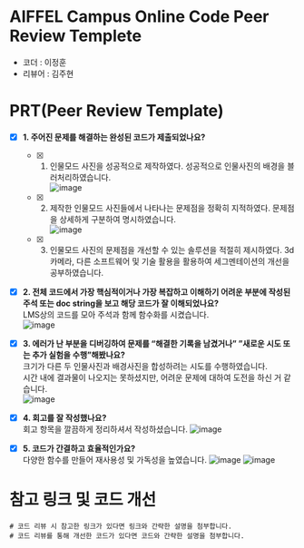 # AIFFEL Campus Online Code Peer Review Templete
- 코더 : 이정훈
- 리뷰어 : 김주현


# PRT(Peer Review Template)
- [x]  **1. 주어진 문제를 해결하는 완성된 코드가 제출되었나요?**   
    - [x] 1. 인물모드 사진을 성공적으로 제작하였다.
        성공적으로 인물사진의 배경을 블러처리하였습니다.   
        ![image](https://github.com/silpiria98/AIFFEL_RESEARCH_STUDY/assets/85987307/0bf8c97e-86d5-41e6-909c-244411c9ccef)
    - [x] 2. 제작한 인물모드 사진들에서 나타나는 문제점을 정확히 지적하였다.
        문제점을 상세하게 구분하여 명시하였습니다.   
        ![image](https://github.com/silpiria98/AIFFEL_RESEARCH_STUDY/assets/85987307/3fd32ffe-6876-4174-a4cf-e8b968cc99ec)
    - [x] 3. 인물모드 사진의 문제점을 개선할 수 있는 솔루션을 적절히 제시하였다.
        3d카메라, 다른 소프트웨어 및 기술 활용을 활용하여 세그멘테이션의 개선을 공부하였습니다. 
    

    
- [x]  **2. 전체 코드에서 가장 핵심적이거나 가장 복잡하고 이해하기 어려운 부분에 작성된 
주석 또는 doc string을 보고 해당 코드가 잘 이해되었나요?**    
       LMS상의 코드를 모아 주석과 함께 함수화를 시켰습니다.   
       ![image](https://github.com/silpiria98/AIFFEL_RESEARCH_STUDY/assets/85987307/13a21142-4f38-48c4-957e-ce809e2fbb91)

        
- [x]  **3. 에러가 난 부분을 디버깅하여 문제를 “해결한 기록을 남겼거나” 
”새로운 시도 또는 추가 실험을 수행”해봤나요?**    
        크기가 다른 두 인물사진과 배경사진을 합성하려는 시도를 수행하였습니다.  
        시간 내에 결과물이 나오지는 못하셨지만, 어려운 문제에 대하여 도전을 하신 거 같습니다.  
        ![image](https://github.com/silpiria98/AIFFEL_RESEARCH_STUDY/assets/85987307/de352fc9-5461-4131-8b22-dec37e5442bc)

        
- [x]  **4. 회고를 잘 작성했나요?**    
      회고 항목을 깔끔하게 정리하셔서 작성하셨습니다.
      ![image](https://github.com/silpiria98/AIFFEL_RESEARCH_STUDY/assets/85987307/df5ef535-f596-449a-953d-9ac002c5c0ce)

         
- [x]  **5. 코드가 간결하고 효율적인가요?**    
      다양한 함수를 만들어 재사용성 및 가독성을 높였습니다.
      ![image](https://github.com/silpiria98/AIFFEL_RESEARCH_STUDY/assets/85987307/7f9308e5-1e7e-461d-af6a-af9a0fcbdde9)
      ![image](https://github.com/silpiria98/AIFFEL_RESEARCH_STUDY/assets/85987307/342fa55d-6f34-4d4f-9f0f-b98a25d13874)



# 참고 링크 및 코드 개선
```
# 코드 리뷰 시 참고한 링크가 있다면 링크와 간략한 설명을 첨부합니다.
# 코드 리뷰를 통해 개선한 코드가 있다면 코드와 간략한 설명을 첨부합니다.
```
